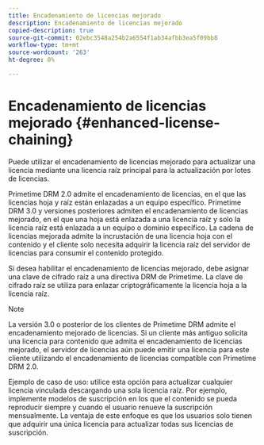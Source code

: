 ```yaml
---
title: Encadenamiento de licencias mejorado
description: Encadenamiento de licencias mejorado
copied-description: true
source-git-commit: 02ebc3548a254b2a6554f1ab34afbb3ea5f09bb8
workflow-type: tm+mt
source-wordcount: '263'
ht-degree: 0%

---
```


# Encadenamiento de licencias mejorado {#enhanced-license-chaining}

Puede utilizar el encadenamiento de licencias mejorado para actualizar una licencia mediante una licencia raíz principal para la actualización por lotes de licencias.

Primetime DRM 2.0 admite el encadenamiento de licencias, en el que las licencias hoja y raíz están enlazadas a un equipo específico. Primetime DRM 3.0 y versiones posteriores admiten el encadenamiento de licencias mejorado, en el que una hoja está enlazada a una licencia raíz y solo la licencia raíz está enlazada a un equipo o dominio específico. La cadena de licencias mejorada admite la incrustación de una licencia hoja con el contenido y el cliente solo necesita adquirir la licencia raíz del servidor de licencias para consumir el contenido protegido.

Si desea habilitar el encadenamiento de licencias mejorado, debe asignar una clave de cifrado raíz a una directiva DRM de Primetime. La clave de cifrado raíz se utiliza para enlazar criptográficamente la licencia hoja a la licencia raíz.

>[!NOTE]
>
>La versión 3.0 o posterior de los clientes de Primetime DRM admite el encadenamiento mejorado de licencias. Si un cliente más antiguo solicita una licencia para contenido que admita el encadenamiento de licencias mejorado, el servidor de licencias aún puede emitir una licencia para este cliente utilizando el encadenamiento de licencias compatible con Primetime DRM 2.0.

Ejemplo de caso de uso: utilice esta opción para actualizar cualquier licencia vinculada descargando una sola licencia raíz. Por ejemplo, implemente modelos de suscripción en los que el contenido se pueda reproducir siempre y cuando el usuario renueve la suscripción mensualmente. La ventaja de este enfoque es que los usuarios solo tienen que adquirir una única licencia para actualizar todas sus licencias de suscripción.
